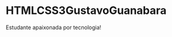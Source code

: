 # HTMLCSS3GustavoGuanabara

Estudante apaixonada por tecnologia!

<a href="https://grazifrancisco.github.io/HTMLCSS3GustavoGuanabara/HTML-CSS/DESAFIOS/d010/android.html"></a>
    
